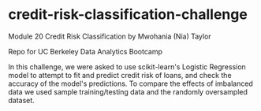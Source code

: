 # credit-risk-classification-challenge
Module 20 Credit Risk Classification by Mwohania (Nia) Taylor

Repo for UC Berkeley Data Analytics Bootcamp

In this challenge, we were asked to use scikit-learn's Logistic Regression model to attempt to fit and predict credit risk of loans, and check the accuracy of the model's predictions. To compare the effects of imbalanced data we used sample training/testing data and the randomly oversampled dataset.
